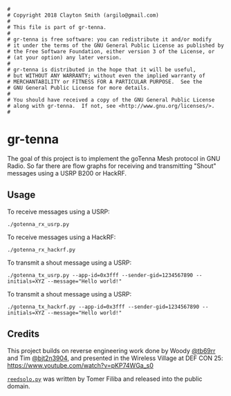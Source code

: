 ```
#
# Copyright 2018 Clayton Smith (argilo@gmail.com)
#
# This file is part of gr-tenna.
#
# gr-tenna is free software: you can redistribute it and/or modify
# it under the terms of the GNU General Public License as published by
# the Free Software Foundation, either version 3 of the License, or
# (at your option) any later version.
#
# gr-tenna is distributed in the hope that it will be useful,
# but WITHOUT ANY WARRANTY; without even the implied warranty of
# MERCHANTABILITY or FITNESS FOR A PARTICULAR PURPOSE.  See the
# GNU General Public License for more details.
#
# You should have received a copy of the GNU General Public License
# along with gr-tenna.  If not, see <http://www.gnu.org/licenses/>.
#
```

gr-tenna
========

The goal of this project is to implement the goTenna Mesh protocol in GNU Radio.
So far there are flow graphs for receiving and transmitting "Shout" messages
using a USRP B200 or HackRF.

## Usage

To receive messages using a USRP:
```
./gotenna_rx_usrp.py
```

To receive messages using a HackRF:
```
./gotenna_rx_hackrf.py
```

To transmit a shout message using a USRP:
```
./gotenna_tx_usrp.py --app-id=0x3fff --sender-gid=1234567890 --initials=XYZ --message="Hello world!"
```

To transmit a shout message using a USRP:
```
./gotenna_tx_hackrf.py --app-id=0x3fff --sender-gid=1234567890 --initials=XYZ --message="Hello world!"
```

## Credits

This project builds on reverse engineering work done by Woody [@tb69rr](https://twitter.com/tb69rr)
and Tim [@bjt2n3904](https://twitter.com/bjt2n3904), and presented in the
Wireless Village at DEF CON 25: https://www.youtube.com/watch?v=pKP74WGa_s0

[`reedsolo.py`](https://github.com/tomerfiliba/reedsolomon) was written by Tomer
Filiba and released into the public domain.
